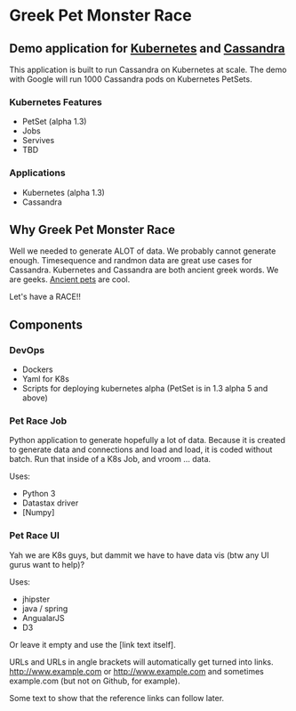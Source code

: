 # Greek Pet Monster Race

## Demo application for [Kubernetes][1] and [Cassandra][2]

This application is built to run Cassandra on Kubernetes at scale.  The demo with Google will run 1000 Cassandra pods on Kubernetes PetSets.

### Kubernetes Features
- PetSet (alpha 1.3)
- Jobs
- Servives
- TBD

### Applications
- Kubernetes (alpha 1.3)
- Cassandra

## Why Greek Pet Monster Race

Well we needed to generate ALOT of data.  We probably cannot generate enough.  Timesequence and randmon data are great use cases for Cassandra.  Kubernetes and Cassandra are both ancient greek words.  We are geeks.  [Ancient pets][4] are cool.

Let's have a RACE!!

## Components

### DevOps
- Dockers
- Yaml for K8s
- Scripts for deploying kubernetes alpha (PetSet is in 1.3 alpha 5 and above)

### Pet Race Job

Python application to generate hopefully a lot of data.  Because it is created to generate data and connections and load and load, it is coded without batch.  Run that inside of a K8s Job, and vroom ... data.

Uses:
- Python 3
- Datastax driver
- [Numpy]

### Pet Race UI

Yah we are K8s guys, but dammit we have to have data vis (btw any UI gurus want to help)?

Uses:
- jhipster
- java / spring
- AngualarJS
- D3

Or leave it empty and use the [link text itself].

URLs and URLs in angle brackets will automatically get turned into links. 
http://www.example.com or <http://www.example.com> and sometimes 
example.com (but not on Github, for example).

Some text to show that the reference links can follow later.

[arbitrary case-insensitive reference text]: https://www.mozilla.org
[1]: http://kubernetes.io/
[2]: http://cassandra.apache.org/
[3]: http://www.numpy.org/
[4]: https://en.wikipedia.org/wiki/List_of_Greek_mythological_creatures
